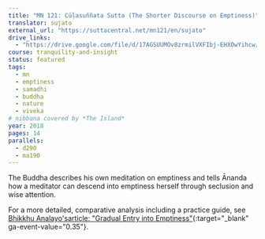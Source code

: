 ```yaml
---
title: "MN 121: Cūḷasuññata Sutta (The Shorter Discourse on Emptiness)"
translator: sujato
external_url: "https://suttacentral.net/mn121/en/sujato"
drive_links:
  - "https://drive.google.com/file/d/17AGSUUMOv8zrmilVXFIbj-EHXOwYihcw/view?usp=drivesdk"
course: tranquility-and-insight
status: featured
tags:
  - mn
  - emptiness
  - samadhi
  - buddha
  - nature
  - viveka
# nibbana covered by *The Island*
year: 2018
pages: 14
parallels:
  - d290
  - ma190
---
```


The Buddha describes his own meditation on emptiness and tells Ānanda how a meditator can descend into emptiness herself through seclusion and wise attention.

For a more detailed, comparative analysis including a practice guide, see [Bhikkhu Analayo'sarticle: "Gradual Entry into Emptiness"](https://www.buddhismuskunde.uni-hamburg.de/pdf/5-personen/analayo/gradual-emptiness.pdf){:target="_blank" ga-event-value="0.35"}.


